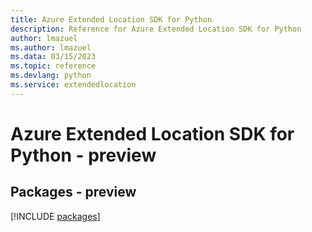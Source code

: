 ```yaml
---
title: Azure Extended Location SDK for Python
description: Reference for Azure Extended Location SDK for Python
author: lmazuel
ms.author: lmazuel
ms.data: 03/15/2023
ms.topic: reference
ms.devlang: python
ms.service: extendedlocation
---
```

# Azure Extended Location SDK for Python - preview
## Packages - preview
[!INCLUDE [packages](extended-location-index.md)]